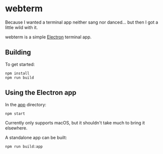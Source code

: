 # webterm

Because I wanted a terminal app neither sang nor danced… but then I got a little wild with it.

webterm is a simple [Electron](https://www.electronjs.org) terminal app.

## Building

To get started:

```shell
npm install
npm run build
```

## Using the Electron app

In the [app](./app) directory:

```shell
npm start
```

Currently only supports macOS, but it shouldn't take much to bring it elsewhere.

A standalone app can be built:

```shell
npm run build:app
```

